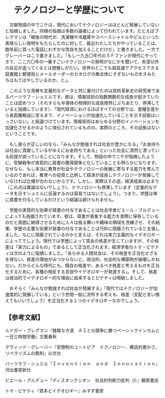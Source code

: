 # 　テクノロジーと学歴について

　文献物語の中でニケは、現代においてテクノロジーはほとんど発展していないと指摘しました。同様の指摘は多数の論者によって行われています。たとえばブレグマンは「戦後の時代が、洗濯機や冷蔵庫やスペースシャトルやピルといった素晴らしい発明をもたらしたのに対して、最近わたしたちがやっていることは、数年前に買った電話にわずかな改良を加えることだけだ」と書きました。一方でグレーバーはこう書きました。「もし一九五〇年代のＳＦファンが現代にやってきて、ここ六〇年の一番すごいテクノロジーの発明がなにかを聞いて、失望以外の反応が返ってくるとは想像しがたい。世界のどこでも超高速でアクセスできる図書館と郵便局とメールオーダーのカタログの集合体にすぎないものをきみたちはもてはやしているのか、と」。

　このような見解を定量的なデータと共に裏付けたのは技術革新史の研究者であるバーツラフ・シュミルです。彼は、情報技術の指数関数的な成長が起きていたことは認めつつ（それすらも半導体の物理的な成長限界にぶちあたり、停滞していると指摘しています）、「現代経済におけるほぼすべての分野では、食糧生産から長距離輸送に至るまで、イノベーションが加速化していることを示す証拠はいっさいない」と結論づけています。情報技術はあらゆる分野のイノベーションを加速化させるかのように喧伝されているものの、実際のところ、その証拠はないということです。

　もし彼らが正しいのなら、「みんなが勉強すれば社会が豊かになる」「お金持ちは社会に貢献しているがゆえにお金持ちである」といった社会に漠然と漂っている前提が誤っていることになります。そして、物語の中でニケが指摘したように、受験戦争が実質的に肩書の獲得競争と化していることも明らかになります。なぜなら、もし本当に教育が社会やテクノロジーの発展に寄与する能力を育んでいるのであれば、教育への投資と比例して経済が成長しテクノロジーが発展していなければ辻褄が合わないからです。しかし、実際はその逆。経済成長は止まり（この点は異論はないでしょう）、テクノロジーも停滞しています（定量的なデータを示すシュミルに反論するのは容易ではないでしょう）。つまり、学歴は単に肩書を付与しているだけという結論は避けられません。

　学歴の実質的な効果が肩書の付与であることは社会学者ピエール・ブルデューによっても指摘されています。彼は、肩書が表象する能力を実際に保有しているのだと周囲に納得させるために人々は振る舞いや趣味の領域を洗練させ、その結果、学歴の主要な効果が肩書の付与であることは巧妙に隠蔽されていると主張しました。なにに隠蔽されているのかと言えば、それは実力主義的なイデオロギーによってでしょう。現代では学歴によって賃金の格差が生じていますが、その格差は「実力によるもの」であるとして正当化されます。経済学者のトマ・ピケティは次のように指摘しました。「あらゆる人間社会は、その格差を正当化せざるを得ない。格差の理由がみつからないと、政治的、社会的な構築物が崩壊しかねない。だからどんな時代にも、既存の格差や、あるべき格差と考えるものを正当化するために、各種の相反する言説やイデオロギーが発達する」。そして、格差は政治的でイデオロギー的な理由に由来するとピケティは喝破しました。

　おそらく「みんなが勉強すれば社会が発展する」「現代ではテクノロジーが加速度的に発展している」という世間一般に流布する考えも、格差（支配と言い換えてもいいでしょう）を正当化する１つのイデオロギーなのでしょう。

## 【参考文献】
ルドガー・ブレグマン『隷属なき道　ＡＩとの競争に勝つベーシックインカムと一日三時間労働』文藝春秋

デヴィッド・グレーバー『官僚制のユートピア　テクノロジー、構造的愚かさ、リベラリズムの鉄則』以文社

バーツラフ・シュミル『Ｉｎｖｅｎｔｉｏｎ　ａｎｄ　Ｉｎｎｏｖａｔｉｏｎ』河出書房新社

ピエール・ブルデュー『ディスタンクシオン　社会的判断力批判（Ⅰ）』藤原書店

トマ・ピケティ『資本とイデオロギー』みすず書房